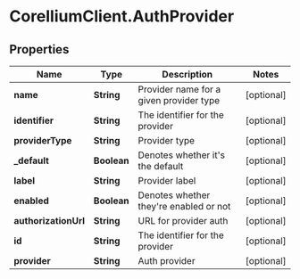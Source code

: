 # CorelliumClient.AuthProvider

## Properties

Name | Type | Description | Notes
------------ | ------------- | ------------- | -------------
**name** | **String** | Provider name for a given provider type | [optional] 
**identifier** | **String** | The identifier for the provider | [optional] 
**providerType** | **String** | Provider type | [optional] 
**_default** | **Boolean** | Denotes whether it&#39;s the default | [optional] 
**label** | **String** | Provider label | [optional] 
**enabled** | **Boolean** | Denotes whether they&#39;re enabled or not | [optional] 
**authorizationUrl** | **String** | URL for provider auth | [optional] 
**id** | **String** | The identifier for the provider | [optional] 
**provider** | **String** | Auth provider | [optional] 


